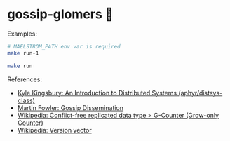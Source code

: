 # gossip-glomers 🙊

Examples:
```bash
# MAELSTROM_PATH env var is required
make run-1

make run
```

References:
* [Kyle Kingsbury: An Introduction to Distributed Systems (aphyr/distsys-class)](https://github.com/aphyr/distsys-class)
* [Martin Fowler: Gossip Dissemination](https://martinfowler.com/articles/patterns-of-distributed-systems/gossip-dissemination.html)
* [Wikipedia: Conflict-free replicated data type > G-Counter (Grow-only Counter)](https://en.wikipedia.org/wiki/Conflict-free_replicated_data_type#G-Counter_(Grow-only_Counter))
* [Wikipedia: Version vector](https://en.wikipedia.org/wiki/Version_vector)
